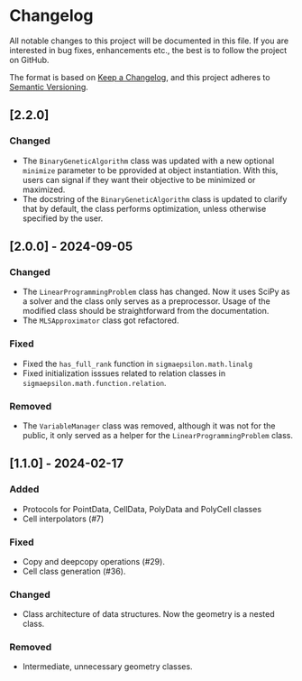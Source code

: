 # Changelog

All notable changes to this project will be documented in this file. If you are interested in bug fixes, enhancements etc., the best is to follow the project on GitHub.

The format is based on [Keep a Changelog](https://keepachangelog.com/en/1.0.0/),
and this project adheres to [Semantic Versioning](https://semver.org/spec/v2.0.0.html).

## [2.2.0]

### Changed

- The `BinaryGeneticAlgorithm` class was updated with a new optional `minimize` parameter to be pprovided at object instantiation. With this, users can signal if they want their objective to be minimized or maximized.
- The docstring of the `BinaryGeneticAlgorithm` class is updated to clarify that by default, the class performs optimization, unless otherwise specified by the user.

## [2.0.0] - 2024-09-05

### Changed

- The `LinearProgrammingProblem` class has changed. Now it uses SciPy as a solver and the class only serves as a preprocessor. Usage of the modified class should be straightforward from the documentation.
- The `MLSApproximator` class got refactored.

### Fixed

- Fixed the `has_full_rank` function in `sigmaepsilon.math.linalg`
- Fixed initialization isssues related to relation classes in `sigmaepsilon.math.function.relation`.

### Removed

- The `VariableManager` class was removed, although it was not for the public, it only served as a helper for the `LinearProgrammingProblem` class.

## [1.1.0] - 2024-02-17

### Added

- Protocols for PointData, CellData, PolyData and PolyCell classes
- Cell interpolators (#7)

### Fixed

- Copy and deepcopy operations (#29).
- Cell class generation (#36).

### Changed

- Class architecture of data structures. Now the geometry is a nested class.

### Removed

- Intermediate, unnecessary geometry classes.
